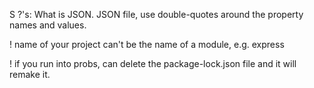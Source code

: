 S ?'s: What is JSON. JSON file, use double-quotes around the property names and values. 

! name of your project can't be the name of a module, e.g. express

! if you run into probs, can delete the package-lock.json file and it will remake it. 